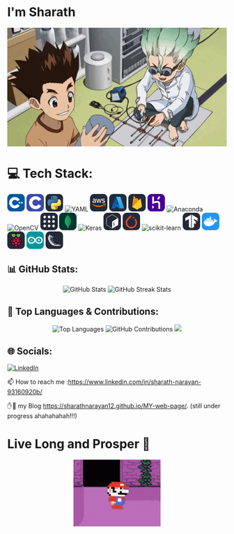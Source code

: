 # I'm Sharath

<div align="center">
  <img src="https://github.com/sharath56/sharath56/blob/main/original_23.gif" alt="me lol" width="700px">
</div>

# 💻 Tech Stack:
  <div>
  <img src="https://github.com/tandpfun/skill-icons/blob/main/icons/CPP.svg" alt="C++" width="40" height="40" />
  <img src="https://github.com/tandpfun/skill-icons/blob/main/icons/C.svg" alt="C" width="40" height="40" />
  <img src="https://github.com/tandpfun/skill-icons/blob/main/icons/Python-Dark.svg" alt="Python" width="40" height="40" />
  <img src="https://github.com/tandpfun/skill-icons/blob/main/icons/YAML-Dark.svg" alt="YAML" width="40" height="40" />
  <img src="https://github.com/tandpfun/skill-icons/blob/main/icons/AWS-Dark.svg" alt="AWS" width="40" height="40" />
  <img src="https://github.com/tandpfun/skill-icons/blob/main/icons/Azure-Dark.svg" alt="Azure" width="40" height="40" />
  <img src="https://github.com/tandpfun/skill-icons/blob/main/icons/Firebase-Dark.svg" alt="Firebase" width="40" height="40" />
  <img src="https://github.com/tandpfun/skill-icons/blob/main/icons/Heroku.svg" alt="Heroku" width="40" height="40" />
  <img src="https://github.com/tandpfun/skill-icons/blob/main/icons/Anaconda-Dark.svg" alt="Anaconda" width="40" height="40" />
  <img src="https://github.com/tandpfun/skill-icons/blob/main/icons/OpenCV-Dark.svg" alt="OpenCV" width="40" height="40" />
  <img src="https://github.com/tandpfun/skill-icons/blob/main/icons/ROS-Dark.svg" alt="ROS" width="40" height="40" />
  <img src="https://github.com/tandpfun/skill-icons/blob/main/icons/MongoDB.svg" alt="MongoDB" width="40" height="40" />
  <img src="https://github.com/tandpfun/skill-icons/blob/main/icons/Keras.svg" alt="Keras" width="40" height="40" />
  <img src="https://github.com/tandpfun/skill-icons/blob/main/icons/Bash-Dark.svg" alt="Bash" width="40" height="40"/>
  <img src="https://github.com/tandpfun/skill-icons/blob/main/icons/PyTorch-Dark.svg" alt="PyTorch" width="40" height="40" />
  <img src="https://github.com/tandpfun/skill-icons/blob/main/icons/ScikitLearn-Dark.svg" alt="scikit-learn" width="40" height="40" />
  <img src="https://github.com/tandpfun/skill-icons/blob/main/icons/TensorFlow-Dark.svg" alt="TensorFlow" width="40" height="40" />
  <img src="https://github.com/tandpfun/skill-icons/blob/main/icons/Docker.svg" alt="Docker" width="40" height="40" />
  <img src="https://github.com/tandpfun/skill-icons/blob/main/icons/RaspberryPi-Dark.svg" alt="Raspberry Pi" width="40" height="40" />
  <img src="https://github.com/tandpfun/skill-icons/blob/main/icons/Arduino.svg"alt="Arduino" width="40" height="40" />
  <img src="https://github.com/tandpfun/skill-icons/blob/main/icons/Flask-Dark.svg"alt="Flask" width="40" height="40" />
  </div>

## 📊 GitHub Stats:
<div align="center">
  <!-- GitHub Stats -->
  <img src="https://github-readme-stats.vercel.app/api?username=sharath56&theme=dark&hide_border=false&include_all_commits=true&count_private=true" alt="GitHub Stats">
  <!-- GitHub Streak Stats -->
  <img src="https://github-readme-streak-stats.herokuapp.com/?user=sharath56&theme=dark&hide_border=false" alt="GitHub Streak Stats">
</div>

 ## 👾 Top Languages & Contributions:
 <div align="center">
  <!-- Top Languages -->
  <img src="https://github-readme-stats.vercel.app/api/top-langs/?username=sharath56&theme=dark&hide_border=false&include_all_commits=true&count_private=true&layout=compact" alt="Top Languages">
  <!-- GitHub Contributions -->
  <img src="https://github-contributor-stats.vercel.app/api?username=sharath56&limit=5&theme=dark&combine_all_yearly_contributions=true" alt="GitHub Contributions">
  <!-- Visit Count -->
  <img src="https://visitcount.itsvg.in/api?id=sharath56&icon=0&color=0">
 </div>

## 🌐 Socials:
[![LinkedIn](https://img.shields.io/badge/LinkedIn-%230077B5.svg?logo=linkedin&logoColor=white)](https://linkedin.com/in/sharath-narayan) 

📫 How to reach me :https://www.linkedin.com/in/sharath-narayan-93160920b/

✋🖖 my Blog https://sharathnarayan12.github.io/MY-web-page/. (still under progress ahahahahah!!!)

# Live Long and Prosper 🖖

<div align="center">
  <img src="https://github.com/sharath56/sharath56/blob/main/Mario%20GIF%20-%20Mario%20-%20Discover%20%26%20Share%20GIFs.gif" style="width: 200px; height: auto;">
</div>


